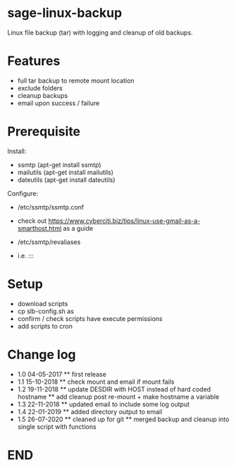# sage-linux-backup
Linux file backup (tar) with logging and cleanup of old backups.

# Features
* full tar backup to remote mount location
* exclude folders
* cleanup backups
* email upon success / failure

# Prerequisite
Install:
* ssmtp (apt-get install ssmtp)
* mailutils (apt-get install mailutils)
* dateutils (apt-get install dateutils)

Configure:
* /etc/ssmtp/ssmtp.conf
- check out https://www.cyberciti.biz/tips/linux-use-gmail-as-a-smarthost.html as a guide
* /etc/ssmtp/revaliases
- i.e. <user>:<ssmpt email address>:<ssmpt IP>:<ssmtp port>

# Setup
* download scripts
* cp slb-config.sh as
* confirm / check scripts have execute permissions
* add scripts to cron

# Change log
* 1.0 04-05-2017
** first release
* 1.1 15-10-2018
** check mount and email if mount fails
* 1.2 19-11-2018
** update DESDIR with HOST instead of hard coded hostname
** add cleanup post re-mount + make hostname a variable
* 1.3 22-11-2018
** updated email to include some log output
* 1.4 22-01-2019
** added directory output to email
* 1.5 26-07-2020
** cleaned up for git
** merged backup and cleanup into single script with functions
 
# END
